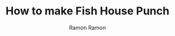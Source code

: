 ---
author: Ramon Ramon
title: How to make Fish House Punch
description: An easy summer time party drink
publishDate: "2023-10-05"
rawIngredients: Pierre Ferrand 1840 Cognac, Appleton Estate Signature Jamaican Rum, Rothman & Winter Orchard Peach Liqueur, Laird's Straight Apple Brandy, Semi-Rich Simple Syrup, Lemon Juice, Cold Water, Nutmeg
recipeName: Fish House Punch
image: /img/fish-house-punch.jpg
imageAlt: Fence Hopper picture
prepTime: PT2M
cookTime: PT3M
totalTime: PT5M
keywords: summer, rum, punch, party
ratingValue: 5
ratingCount: 1
recipeGlass: 1 Gallon Drink Dispenser
recipeYield: 16
recipeCategory: Drink
recipeCuisine: American
recipeIngredient:
    - 12oz Pierre Ferrand 1840 Cognac
    - 6oz Appleton Estate Signature Jamaican Rum
    - 3oz Rothman & Winter Orchard Peach Liqueur
    - 3oz Laird's Straight Apple Brandy
    - 6oz Semi-Rich Simple Syrup
    - 9oz Lemon Juice
    - 48oz Cold Water
    - Grated Nutmeg for Garnish
recipeInstructions:
    - stepName: Add ingredients
      stepDescription: Add all ingredients to drink dispenser except for nutmeg
    - stepName: Serve
      stepDescription: Pour drink in glass filled with 3 regular sized ice cubes
    - stepName: Garnish
      stepDescription: Grate nutmeg over drink
calories: 1893
videoName: Prep your party with the Fish House Punch!
videoDescription: Anders Erickson showing how to make fish house punch
videoContentUrl: https://youtu.be/cJhKGTM3z20?si=IkXKY5VAWUvdAvfJ
videoEmbedUrl: https://www.youtube.com/embed/cJhKGTM3z20
videoUploadDate: "2022-07-08T08:00:00+08:00"
videoThumbnailUrl: https://i.ytimg.com/vi_webp/cJhKGTM3z20/maxresdefault.webp
videoWidth: 560
videoHeight: 315
---